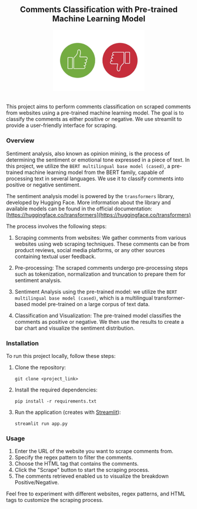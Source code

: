 <div align="center">

## Comments Classification with Pre-trained Machine Learning Model

<img src="static/sentiment_analysis.png" alt="Comments Classification (Positive/negative)" width="250px">

</div>

<br>

This project aims to perform comments classification on scraped comments from websites using a pre-trained machine learning model. The goal is to classify the comments as either positive or negative. We use streamlit to provide a user-friendly interface for scraping. 

### Overview

Sentiment analysis, also known as opinion mining, is the process of determining the sentiment or emotional tone expressed in a piece of text. In this project, we utilize the `BERT multilingual base model (cased)`, a pre-trained machine learning model from the BERT family, capable of processing text in several languages. We use it to classify comments into positive or negative sentiment. 

The sentiment analysis model is powered by the `transformers` library, developed by Hugging Face. More information about the library and available models can be found in the official documentation: [https://huggingface.co/transformers](https://huggingface.co/transformers)

The process involves the following steps:

1. Scraping comments from websites: We gather comments from various websites using web scraping techniques. These comments can be from product reviews, social media platforms, or any other sources containing textual user feedback.

2. Pre-processing: The scraped comments undergo pre-processing steps such as tokenization, normalization and truncation to prepare them for sentiment analysis.

3. Sentiment Analysis using the pre-trained model: we utilize the `BERT multilingual base model (cased)`, which is a multilingual transformer-based model pre-trained on a large corpus of text data. 

4. Classification and Visualization: The pre-trained model classifies the comments as positive or negative. We then use the results to create a bar chart and visualize the sentiment distribution.

### Installation

To run this project locally, follow these steps:

1. Clone the repository:
   ```
   git clone <project_link>
   ```

2. Install the required dependencies:
   ```
   pip install -r requirements.txt
   ```

3. Run the application (creates with [Streamlit](https://docs.streamlit.io/)):
   ```
   streamlit run app.py
   ```

### Usage

1. Enter the URL of the website you want to scrape comments from.
2. Specify the regex pattern to filter the comments.
3. Choose the HTML tag that contains the comments.
4. Click the "Scrape" button to start the scraping process.
5. The comments retrieved enabled us to visualize the breakdown Positive/Negative.

Feel free to experiment with different websites, regex patterns, and HTML tags to customize the scraping process.
